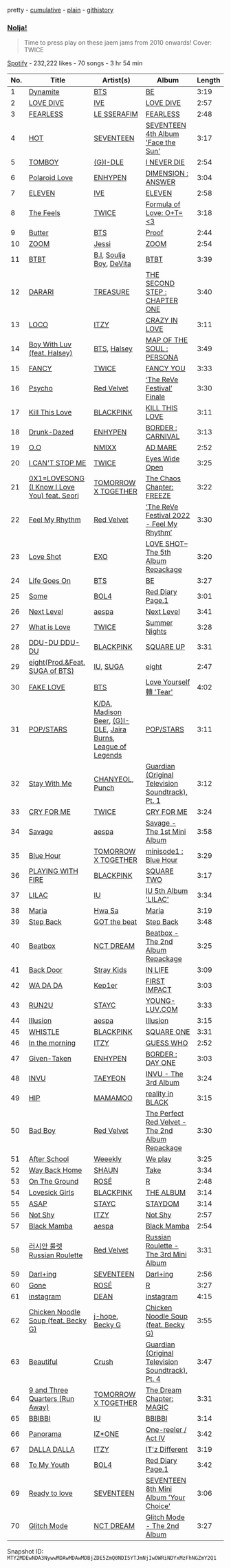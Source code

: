 pretty - [cumulative](/playlists/cumulative/37i9dQZF1DXdR77H5Z8MIM.md) - [plain](/playlists/plain/37i9dQZF1DXdR77H5Z8MIM) - [githistory](https://github.githistory.xyz/mackorone/spotify-playlist-archive/blob/main/playlists/plain/37i9dQZF1DXdR77H5Z8MIM)

### [Nolja!](https://open.spotify.com/playlist/37i9dQZF1DXdR77H5Z8MIM)

> Time to press play on these jaem jams from 2010 onwards! Cover: TWICE

[Spotify](https://open.spotify.com/user/spotify) - 232,222 likes - 70 songs - 3 hr 54 min

| No. | Title | Artist(s) | Album | Length |
|---|---|---|---|---|
| 1 | [Dynamite](https://open.spotify.com/track/5QDLhrAOJJdNAmCTJ8xMyW) | [BTS](https://open.spotify.com/artist/3Nrfpe0tUJi4K4DXYWgMUX) | [BE](https://open.spotify.com/album/6nYfHQnvkvOTNHnOhDT3sr) | 3:19 |
| 2 | [LOVE DIVE](https://open.spotify.com/track/0Q5VnK2DYzRyfqQRJuUtvi) | [IVE](https://open.spotify.com/artist/6RHTUrRF63xao58xh9FXYJ) | [LOVE DIVE](https://open.spotify.com/album/1AFVTHHm7kKoQ6Rgb25x3p) | 2:57 |
| 3 | [FEARLESS](https://open.spotify.com/track/296nXCOv97WJNRWzIBQnoj) | [LE SSERAFIM](https://open.spotify.com/artist/4SpbR6yFEvexJuaBpgAU5p) | [FEARLESS](https://open.spotify.com/album/4Mc7WwYH41hgUWeKX25Sot) | 2:48 |
| 4 | [HOT](https://open.spotify.com/track/6I2tqFhk8tq69iursYxuxd) | [SEVENTEEN](https://open.spotify.com/artist/7nqOGRxlXj7N2JYbgNEjYH) | [SEVENTEEN 4th Album 'Face the Sun'](https://open.spotify.com/album/4lfFgz2rD1irxf7dZhNJht) | 3:17 |
| 5 | [TOMBOY](https://open.spotify.com/track/0IGUXY4JbK18bu9oD4mPIm) | [\(G\)I\-DLE](https://open.spotify.com/artist/2AfmfGFbe0A0WsTYm0SDTx) | [I NEVER DIE](https://open.spotify.com/album/1T2W9vDajFreUuycPDjUXk) | 2:54 |
| 6 | [Polaroid Love](https://open.spotify.com/track/5elW2CKSoqjYoJ32AGDxf1) | [ENHYPEN](https://open.spotify.com/artist/5t5FqBwTcgKTaWmfEbwQY9) | [DIMENSION : ANSWER](https://open.spotify.com/album/3nOj9hsnptBEDt9ie2lra5) | 3:04 |
| 7 | [ELEVEN](https://open.spotify.com/track/7n2FZQsaLb7ZRfRPfEeIvr) | [IVE](https://open.spotify.com/artist/6RHTUrRF63xao58xh9FXYJ) | [ELEVEN](https://open.spotify.com/album/1XMYvsHRt52sMi6wittWqI) | 2:58 |
| 8 | [The Feels](https://open.spotify.com/track/308Ir17KlNdlrbVLHWhlLe) | [TWICE](https://open.spotify.com/artist/7n2Ycct7Beij7Dj7meI4X0) | [Formula of Love: O+T=<3](https://open.spotify.com/album/5052Ip89wdW8EGdpjEpNeq) | 3:18 |
| 9 | [Butter](https://open.spotify.com/track/6jjYDGxVJsWS0a5wlVF5vS) | [BTS](https://open.spotify.com/artist/3Nrfpe0tUJi4K4DXYWgMUX) | [Proof](https://open.spotify.com/album/6al2VdKbb6FIz9d7lU7WRB) | 2:44 |
| 10 | [ZOOM](https://open.spotify.com/track/4IaxDf2FixiQXq0mW7key9) | [Jessi](https://open.spotify.com/artist/64k5e9kV9MdukXjFrR5R37) | [ZOOM](https://open.spotify.com/album/57dUGxpMd89tEkY3ZVwfKz) | 2:54 |
| 11 | [BTBT](https://open.spotify.com/track/4XcxgZSriCYamtIA7BgT7V) | [B.I](https://open.spotify.com/artist/0UntV1Bw2hk3fbRrm9eMP6), [Soulja Boy](https://open.spotify.com/artist/6GMYJwaziB4ekv1Y6wCDWS), [DeVita](https://open.spotify.com/artist/5PS3ZZE5bBiZ3Ct9HiRG2B) | [BTBT](https://open.spotify.com/album/6z2Ij8op0iB16BnmrCy0vH) | 3:39 |
| 12 | [DARARI](https://open.spotify.com/track/0dcnrLo8s1rhjm8euGjI4n) | [TREASURE](https://open.spotify.com/artist/3KonOYiLsU53m4yT7gNotP) | [THE SECOND STEP : CHAPTER ONE](https://open.spotify.com/album/17l09k7ZDb4GYwmsIVGcRZ) | 3:40 |
| 13 | [LOCO](https://open.spotify.com/track/56Yxkm62GtEpnPyG7TvwLY) | [ITZY](https://open.spotify.com/artist/2KC9Qb60EaY0kW4eH68vr3) | [CRAZY IN LOVE](https://open.spotify.com/album/4U7rGOkJgtxs27H9L93Xli) | 3:11 |
| 14 | [Boy With Luv \(feat\. Halsey\)](https://open.spotify.com/track/4a9tbd947vo9K8Vti9JwcI) | [BTS](https://open.spotify.com/artist/3Nrfpe0tUJi4K4DXYWgMUX), [Halsey](https://open.spotify.com/artist/26VFTg2z8YR0cCuwLzESi2) | [MAP OF THE SOUL : PERSONA](https://open.spotify.com/album/2KqlAl1Kl5fZvbFgJ0qFB6) | 3:49 |
| 15 | [FANCY](https://open.spotify.com/track/2qQpFbqqkLOGySgNK8wBXt) | [TWICE](https://open.spotify.com/artist/7n2Ycct7Beij7Dj7meI4X0) | [FANCY YOU](https://open.spotify.com/album/3aLpWFejbsdyafODLXRqwF) | 3:33 |
| 16 | [Psycho](https://open.spotify.com/track/3CYH422oy1cZNoo0GTG1TK) | [Red Velvet](https://open.spotify.com/artist/1z4g3DjTBBZKhvAroFlhOM) | [‘The ReVe Festival’ Finale](https://open.spotify.com/album/3rVtm00UfbuzWOewdm4iYM) | 3:30 |
| 17 | [Kill This Love](https://open.spotify.com/track/6hvczQ05jc1yGlp9zhb95V) | [BLACKPINK](https://open.spotify.com/artist/41MozSoPIsD1dJM0CLPjZF) | [KILL THIS LOVE](https://open.spotify.com/album/3PNxZ3BELbUXJ1XLktXiHz) | 3:11 |
| 18 | [Drunk\-Dazed](https://open.spotify.com/track/1wcr8DjnN59Awev8nnKpQ4) | [ENHYPEN](https://open.spotify.com/artist/5t5FqBwTcgKTaWmfEbwQY9) | [BORDER : CARNIVAL](https://open.spotify.com/album/4LGYBcRsteiXjcPD4QQvxv) | 3:13 |
| 19 | [O.O](https://open.spotify.com/track/3lrNsPdn98i6rxO142pLT6) | [NMIXX](https://open.spotify.com/artist/28ot3wh4oNmoFOdVajibBl) | [AD MARE](https://open.spotify.com/album/3AUtpZi3kqsEYDyQ0CCNiH) | 2:52 |
| 20 | [I CAN'T STOP ME](https://open.spotify.com/track/37ZtpRBkHcaq6hHy0X98zn) | [TWICE](https://open.spotify.com/artist/7n2Ycct7Beij7Dj7meI4X0) | [Eyes Wide Open](https://open.spotify.com/album/33jypnU7WULxPaVrjj4RXH) | 3:25 |
| 21 | [0X1=LOVESONG \(I Know I Love You\) feat\. Seori](https://open.spotify.com/track/1Z8TPHiKeCUyClxV6WTTIf) | [TOMORROW X TOGETHER](https://open.spotify.com/artist/0ghlgldX5Dd6720Q3qFyQB) | [The Chaos Chapter: FREEZE](https://open.spotify.com/album/5Zdr9vactwnJH4Vpe9Mid9) | 3:22 |
| 22 | [Feel My Rhythm](https://open.spotify.com/track/2oBMZYteeO8DyXV9gDx6Za) | [Red Velvet](https://open.spotify.com/artist/1z4g3DjTBBZKhvAroFlhOM) | [‘The ReVe Festival 2022 \- Feel My Rhythm’](https://open.spotify.com/album/3HgoCO9wWuPcNhz8Ip4C46) | 3:30 |
| 23 | [Love Shot](https://open.spotify.com/track/0yB4jrSwN0bFtFRDR5vyMj) | [EXO](https://open.spotify.com/artist/3cjEqqelV9zb4BYE3qDQ4O) | [LOVE SHOT– The 5th Album Repackage](https://open.spotify.com/album/3r5m8utqRZYJnpep7xxVyq) | 3:20 |
| 24 | [Life Goes On](https://open.spotify.com/track/5FVbvttjEvQ8r2BgUcJgNg) | [BTS](https://open.spotify.com/artist/3Nrfpe0tUJi4K4DXYWgMUX) | [BE](https://open.spotify.com/album/6nYfHQnvkvOTNHnOhDT3sr) | 3:27 |
| 25 | [Some](https://open.spotify.com/track/3jsYQw78lrxJA2ysnmOIf9) | [BOL4](https://open.spotify.com/artist/4k5fFEYgkWYrYvtOK3zVBl) | [Red Diary Page.1](https://open.spotify.com/album/0d3mf5fBaIBbozCgeEI9AE) | 3:01 |
| 26 | [Next Level](https://open.spotify.com/track/2zrhoHlFKxFTRF5aMyxMoQ) | [aespa](https://open.spotify.com/artist/6YVMFz59CuY7ngCxTxjpxE) | [Next Level](https://open.spotify.com/album/2CzbrboOLzeRoaaH1N5K0N) | 3:41 |
| 27 | [What is Love](https://open.spotify.com/track/3zhbXKFjUDw40pTYyCgt1Y) | [TWICE](https://open.spotify.com/artist/7n2Ycct7Beij7Dj7meI4X0) | [Summer Nights](https://open.spotify.com/album/2GKTroaa4ysyhEdvzpvUoM) | 3:28 |
| 28 | [DDU\-DU DDU\-DU](https://open.spotify.com/track/4lQsB3ERTWSNaAN1IkuNRl) | [BLACKPINK](https://open.spotify.com/artist/41MozSoPIsD1dJM0CLPjZF) | [SQUARE UP](https://open.spotify.com/album/0wOiWrujRbxlKEGWRQpKYc) | 3:31 |
| 29 | [eight\(Prod.&Feat\. SUGA of BTS\)](https://open.spotify.com/track/0pYacDCZuRhcrwGUA5nTBe) | [IU](https://open.spotify.com/artist/3HqSLMAZ3g3d5poNaI7GOU), [SUGA](https://open.spotify.com/artist/0ebNdVaOfp6N0oZ1guIxM8) | [eight](https://open.spotify.com/album/5vJNAlQeTf9lsulO1YlmSt) | 2:47 |
| 30 | [FAKE LOVE](https://open.spotify.com/track/6m1TWFMeon7ai9XLOzdbiR) | [BTS](https://open.spotify.com/artist/3Nrfpe0tUJi4K4DXYWgMUX) | [Love Yourself 轉 'Tear'](https://open.spotify.com/album/4NIqCxqP9o8Tp6tGLBqd8O) | 4:02 |
| 31 | [POP/STARS](https://open.spotify.com/track/5sbooPcNgIE22DwO0VNGUJ) | [K/DA](https://open.spotify.com/artist/4gOc8TsQed9eqnqJct2c5v), [Madison Beer](https://open.spotify.com/artist/2kRfqPViCqYdSGhYSM9R0Q), [\(G\)I\-DLE](https://open.spotify.com/artist/2AfmfGFbe0A0WsTYm0SDTx), [Jaira Burns](https://open.spotify.com/artist/0tRFWXqKBBQcu5oFVOgVzX), [League of Legends](https://open.spotify.com/artist/47mIJdHORyRerp4os813jD) | [POP/STARS](https://open.spotify.com/album/0UnBZ8laFgLUq5Ty5vbikQ) | 3:11 |
| 32 | [Stay With Me](https://open.spotify.com/track/1HYzRuWjmS9LXCkdVHi25K) | [CHANYEOL](https://open.spotify.com/artist/6jV25rzTKQ2zMgrqHha1V5), [Punch](https://open.spotify.com/artist/2FgZrgTMX6Sk0VNcOsEPmm) | [Guardian \(Original Television Soundtrack\), Pt\. 1](https://open.spotify.com/album/6Pr1DaOWfT6hEewhZMRyqg) | 3:12 |
| 33 | [CRY FOR ME](https://open.spotify.com/track/2xtP8RNbo2BEMzLX7tK7aq) | [TWICE](https://open.spotify.com/artist/7n2Ycct7Beij7Dj7meI4X0) | [CRY FOR ME](https://open.spotify.com/album/2aRAPmBCEdo9pWimsI5l87) | 3:24 |
| 34 | [Savage](https://open.spotify.com/track/3dbLT62Cvs46Ju7a8gpr36) | [aespa](https://open.spotify.com/artist/6YVMFz59CuY7ngCxTxjpxE) | [Savage \- The 1st Mini Album](https://open.spotify.com/album/3vyyDkvYWC36DwgZCYd3Wu) | 3:58 |
| 35 | [Blue Hour](https://open.spotify.com/track/3ObPkJQAgjAhTwYvDhPrAW) | [TOMORROW X TOGETHER](https://open.spotify.com/artist/0ghlgldX5Dd6720Q3qFyQB) | [minisode1 : Blue Hour](https://open.spotify.com/album/2DDNDdePEx9R0bBwRqahdr) | 3:29 |
| 36 | [PLAYING WITH FIRE](https://open.spotify.com/track/7qmvLmX9tyaTiBAVNI6YEn) | [BLACKPINK](https://open.spotify.com/artist/41MozSoPIsD1dJM0CLPjZF) | [SQUARE TWO](https://open.spotify.com/album/2Fna4Tb7fme5aHsNMJtVtp) | 3:17 |
| 37 | [LILAC](https://open.spotify.com/track/5xrtzzzikpG3BLbo4q1Yul) | [IU](https://open.spotify.com/artist/3HqSLMAZ3g3d5poNaI7GOU) | [IU 5th Album 'LILAC'](https://open.spotify.com/album/01dPJcwyht77brL4JQiR8R) | 3:34 |
| 38 | [Maria](https://open.spotify.com/track/0ZeGfEAL5Rl4pd5LZBGuEK) | [Hwa Sa](https://open.spotify.com/artist/7bmYpVgQub656uNTu6qGNQ) | [María](https://open.spotify.com/album/5YYY7QCkq3pSw4Hoc1m0D3) | 3:19 |
| 39 | [Step Back](https://open.spotify.com/track/3LCwQoTrdQgHsGJE5gGVqx) | [GOT the beat](https://open.spotify.com/artist/6uNxlIP5lzPFf0BHuELOuX) | [Step Back](https://open.spotify.com/album/3gwL04bGAX4Kc2D5Wd7NMk) | 3:48 |
| 40 | [Beatbox](https://open.spotify.com/track/0CatzXH85XWyBqqdB6qPMB) | [NCT DREAM](https://open.spotify.com/artist/1gBUSTR3TyDdTVFIaQnc02) | [Beatbox \- The 2nd Album Repackage](https://open.spotify.com/album/4sM1qNxjzxOvoH6jeFHx3W) | 3:25 |
| 41 | [Back Door](https://open.spotify.com/track/0XuepwFJUcKN8T5zTqoP0F) | [Stray Kids](https://open.spotify.com/artist/2dIgFjalVxs4ThymZ67YCE) | [IN LIFE](https://open.spotify.com/album/0aERWcI2KYSCM4biUihB9X) | 3:09 |
| 42 | [WA DA DA](https://open.spotify.com/track/4gdiCHNbwugojBqr5Jt3pq) | [Kep1er](https://open.spotify.com/artist/5R7AMwDeroq6Ls0COQYpS4) | [FIRST IMPACT](https://open.spotify.com/album/7pHyAucSgWoDNlFHfhQfVN) | 3:03 |
| 43 | [RUN2U](https://open.spotify.com/track/3gFcGnU4kTdMYLXDjH1TK8) | [STAYC](https://open.spotify.com/artist/01XYiBYaoMJcNhPokrg0l0) | [YOUNG\-LUV.COM](https://open.spotify.com/album/2xPdgNkM4yIQmP7axJ1T1o) | 3:33 |
| 44 | [Illusion](https://open.spotify.com/track/5uFqjHOo3Sh0bVPCKf3DdH) | [aespa](https://open.spotify.com/artist/6YVMFz59CuY7ngCxTxjpxE) | [Illusion](https://open.spotify.com/album/4r815m6eq8OXYzfqtk3FST) | 3:15 |
| 45 | [WHISTLE](https://open.spotify.com/track/6NEoeBLQbOMw92qMeLfI40) | [BLACKPINK](https://open.spotify.com/artist/41MozSoPIsD1dJM0CLPjZF) | [SQUARE ONE](https://open.spotify.com/album/0FOOodYRlj7gzh7q7IjmNZ) | 3:31 |
| 46 | [In the morning](https://open.spotify.com/track/1Wcr8zrKqbUX0zwN8Dbr16) | [ITZY](https://open.spotify.com/artist/2KC9Qb60EaY0kW4eH68vr3) | [GUESS WHO](https://open.spotify.com/album/4lS8nhX8cplsYPzKjvhw6G) | 2:52 |
| 47 | [Given\-Taken](https://open.spotify.com/track/69WpV0U7OMNFGyq8I63dcC) | [ENHYPEN](https://open.spotify.com/artist/5t5FqBwTcgKTaWmfEbwQY9) | [BORDER : DAY ONE](https://open.spotify.com/album/3YxF7jTnpdNepWbO42f8lH) | 3:03 |
| 48 | [INVU](https://open.spotify.com/track/7rXcCpIAoOUCydkVDMcoPV) | [TAEYEON](https://open.spotify.com/artist/3qNVuliS40BLgXGxhdBdqu) | [INVU \- The 3rd Album](https://open.spotify.com/album/7i2YLTVQ0dyngRuUqtGmr9) | 3:24 |
| 49 | [HIP](https://open.spotify.com/track/24nK8tW7Pt3Inh2utttuoG) | [MAMAMOO](https://open.spotify.com/artist/0XATRDCYuuGhk0oE7C0o5G) | [reality in BLACK](https://open.spotify.com/album/7CucpzwxAZ6kHmctI9eo4X) | 3:15 |
| 50 | [Bad Boy](https://open.spotify.com/track/5GKwq4sO5ZHKuWaDmdwMQc) | [Red Velvet](https://open.spotify.com/artist/1z4g3DjTBBZKhvAroFlhOM) | [The Perfect Red Velvet \- The 2nd Album Repackage](https://open.spotify.com/album/0OkJThJls8FO1lutMzMDJ0) | 3:30 |
| 51 | [After School](https://open.spotify.com/track/52CBUrIdyf8tbZaUY9iawE) | [Weeekly](https://open.spotify.com/artist/73B9bjqS2Z5KLXNGqXf64m) | [We play](https://open.spotify.com/album/4kU6DFVgZKoDYQPZk1OZp9) | 3:25 |
| 52 | [Way Back Home](https://open.spotify.com/track/3NxuezMdSLgt4OwHzBoUhL) | [SHAUN](https://open.spotify.com/artist/72nLe76yBFSlP6VBzME358) | [Take](https://open.spotify.com/album/1NgwpxtZFd1x4DbC74V9bO) | 3:34 |
| 53 | [On The Ground](https://open.spotify.com/track/2pn8dNVSpYnAtlKFC8Q0DJ) | [ROSÉ](https://open.spotify.com/artist/3eVa5w3URK5duf6eyVDbu9) | [R](https://open.spotify.com/album/5BQcoDfcZ8aBcikYX9B7Ob) | 2:48 |
| 54 | [Lovesick Girls](https://open.spotify.com/track/4Ws314Ylb27BVsvlZOy30C) | [BLACKPINK](https://open.spotify.com/artist/41MozSoPIsD1dJM0CLPjZF) | [THE ALBUM](https://open.spotify.com/album/71O60S5gIJSIAhdnrDIh3N) | 3:14 |
| 55 | [ASAP](https://open.spotify.com/track/5BXr7hYZQOeRttkeWYTq5S) | [STAYC](https://open.spotify.com/artist/01XYiBYaoMJcNhPokrg0l0) | [STAYDOM](https://open.spotify.com/album/71hjsg660uio3Z8bnbB6fS) | 3:14 |
| 56 | [Not Shy](https://open.spotify.com/track/1ehags7lQMM1qX94VJkoaf) | [ITZY](https://open.spotify.com/artist/2KC9Qb60EaY0kW4eH68vr3) | [Not Shy](https://open.spotify.com/album/5NN55LKbjzX16a7Uf8u7Os) | 2:57 |
| 57 | [Black Mamba](https://open.spotify.com/track/1t2qYCAjUAoGfeFeoBlK51) | [aespa](https://open.spotify.com/artist/6YVMFz59CuY7ngCxTxjpxE) | [Black Mamba](https://open.spotify.com/album/3syEYrKIsgxaZMB5t1dVG7) | 2:54 |
| 58 | [러시안 룰렛 Russian Roulette](https://open.spotify.com/track/5HiSc2ZCGn8L3cH3qSwzBT) | [Red Velvet](https://open.spotify.com/artist/1z4g3DjTBBZKhvAroFlhOM) | [Russian Roulette \- The 3rd Mini Album](https://open.spotify.com/album/6MNlcai3skKLKv5syzFwC3) | 3:31 |
| 59 | [Darl+ing](https://open.spotify.com/track/6vo0dV9t7PCQZKsLFwVwZ5) | [SEVENTEEN](https://open.spotify.com/artist/7nqOGRxlXj7N2JYbgNEjYH) | [Darl+ing](https://open.spotify.com/album/0Dl7e3uv3UrVDdZ6saplzH) | 2:56 |
| 60 | [Gone](https://open.spotify.com/track/2dHoVW9AxJVSRebPRyV2aA) | [ROSÉ](https://open.spotify.com/artist/3eVa5w3URK5duf6eyVDbu9) | [R](https://open.spotify.com/album/5BQcoDfcZ8aBcikYX9B7Ob) | 3:27 |
| 61 | [instagram](https://open.spotify.com/track/6z1kLsntE7FuzKZHZWrXYN) | [DEAN](https://open.spotify.com/artist/3eCd0TZrBPm2n9cDG6yWfF) | [instagram](https://open.spotify.com/album/1wW2yfORAbOEfn2Et1q687) | 4:15 |
| 62 | [Chicken Noodle Soup \(feat\. Becky G\)](https://open.spotify.com/track/2y6Ty2NPAsP84XJAtzLxuk) | [j\-hope](https://open.spotify.com/artist/0b1sIQumIAsNbqAoIClSpy), [Becky G](https://open.spotify.com/artist/4obzFoKoKRHIphyHzJ35G3) | [Chicken Noodle Soup \(feat\. Becky G\)](https://open.spotify.com/album/2wwGHSWLwrlXDmi3DEaZ4A) | 3:55 |
| 63 | [Beautiful](https://open.spotify.com/track/6mzF8HvHdVrzJNd8M1uFCS) | [Crush](https://open.spotify.com/artist/6aLdhHUqgdKE86xbtNmY8g) | [Guardian \(Original Television Soundtrack\), Pt\. 4](https://open.spotify.com/album/7iUiSK1dCxUTOFq6BWrreS) | 3:47 |
| 64 | [9 and Three Quarters \(Run Away\)](https://open.spotify.com/track/1rqb2FCXVn2HNL1afJEnTr) | [TOMORROW X TOGETHER](https://open.spotify.com/artist/0ghlgldX5Dd6720Q3qFyQB) | [The Dream Chapter: MAGIC](https://open.spotify.com/album/7yDyRk7Wvvw7JM1kqV4tJf) | 3:31 |
| 65 | [BBIBBI](https://open.spotify.com/track/4as4XEOR03oGm1STUKl6pa) | [IU](https://open.spotify.com/artist/3HqSLMAZ3g3d5poNaI7GOU) | [BBIBBI](https://open.spotify.com/album/4ghBzVOTFoeKPPmyNKjVtI) | 3:14 |
| 66 | [Panorama](https://open.spotify.com/track/0CnpSTdL9l5vQM4YnzXtyo) | [IZ\*ONE](https://open.spotify.com/artist/5r1tUTxVSgvBHnoDuDODPH) | [One\-reeler / Act IV](https://open.spotify.com/album/3gfl9D7cMW3K87YiMbqsWK) | 3:42 |
| 67 | [DALLA DALLA](https://open.spotify.com/track/38rUIlTX93Aoif3WcY1wv6) | [ITZY](https://open.spotify.com/artist/2KC9Qb60EaY0kW4eH68vr3) | [IT'z Different](https://open.spotify.com/album/7Mxbav9clZ3AVDKThwwgXS) | 3:19 |
| 68 | [To My Youth](https://open.spotify.com/track/4gMPlHHAjOQnUrhsuqHivn) | [BOL4](https://open.spotify.com/artist/4k5fFEYgkWYrYvtOK3zVBl) | [Red Diary Page.1](https://open.spotify.com/album/0d3mf5fBaIBbozCgeEI9AE) | 3:42 |
| 69 | [Ready to love](https://open.spotify.com/track/2FymmKBuog0loCuNXMwQID) | [SEVENTEEN](https://open.spotify.com/artist/7nqOGRxlXj7N2JYbgNEjYH) | [SEVENTEEN 8th Mini Album 'Your Choice'](https://open.spotify.com/album/79VvXTQNeLr8KmvcdxN0Pc) | 3:06 |
| 70 | [Glitch Mode](https://open.spotify.com/track/5b1PngLlxc7hj3fJXrE2Zm) | [NCT DREAM](https://open.spotify.com/artist/1gBUSTR3TyDdTVFIaQnc02) | [Glitch Mode \- The 2nd Album](https://open.spotify.com/album/4cAcTMGFjTBufC7Eu0FizU) | 3:27 |

Snapshot ID: `MTY2MDEwNDA3NywwMDAwMDAwMDBjZDE5ZmQ0NDI5YTJmNjIwOWRiNDYxMzFhNGZmY2Q1`
